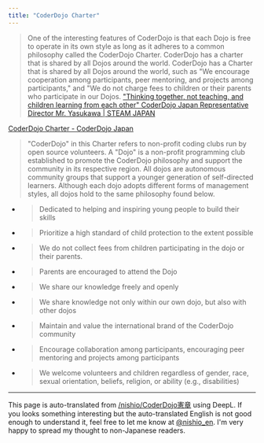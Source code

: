 ```yaml
---
title: "CoderDojo Charter"
---
```


> One of the interesting features of CoderDojo is that each Dojo is free to operate in its own style as long as it adheres to a common philosophy called the CoderDojo Charter. CoderDojo has a charter that is shared by all Dojos around the world. CoderDojo has a Charter that is shared by all Dojos around the world, such as "We encourage cooperation among participants, peer mentoring, and projects among participants," and "We do not charge fees to children or their parents who participate in our Dojos.
["Thinking together, not teaching, and children learning from each other" CoderDojo Japan Representative Director Mr. Yasukawa | STEAM JAPAN](https://steam-japan.com/report/2886/)

[CoderDojo Charter - CoderDojo Japan](https://coderdojo.jp/charter)
> "CoderDojo" in this Charter refers to non-profit coding clubs run by open source volunteers. A "Dojo" is a non-profit programming club established to promote the CoderDojo philosophy and support the community in its respective region.
>  All dojos are autonomous community groups that support a younger generation of self-directed learners. Although each dojo adopts different forms of management styles, all dojos hold to the same philosophy found below.
- >  Dedicated to helping and inspiring young people to build their skills
- >  Prioritize a high standard of child protection to the extent possible
- >  We do not collect fees from children participating in the dojo or their parents.
- >  Parents are encouraged to attend the Dojo
- >  We share our knowledge freely and openly
- >  We share knowledge not only within our own dojo, but also with other dojos
- >  Maintain and value the international brand of the CoderDojo community
- >  Encourage collaboration among participants, encouraging peer mentoring and projects among participants
- >  We welcome volunteers and children regardless of gender, race, sexual orientation, beliefs, religion, or ability (e.g., disabilities)

---
This page is auto-translated from [/nishio/CoderDojo憲章](https://scrapbox.io/nishio/CoderDojo憲章) using DeepL. If you looks something interesting but the auto-translated English is not good enough to understand it, feel free to let me know at [@nishio_en](https://twitter.com/nishio_en). I'm very happy to spread my thought to non-Japanese readers.